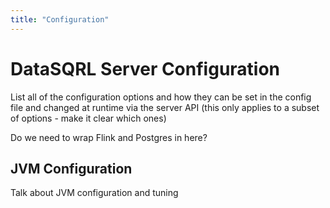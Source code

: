 ```yaml
---
title: "Configuration"
---
```


# DataSQRL Server Configuration

List all of the configuration options and how they can be set in the config file and changed at runtime via the server API (this only applies to a subset of options - make it clear which ones)

Do we need to wrap Flink and Postgres in here?

## JVM Configuration

Talk about JVM configuration and tuning